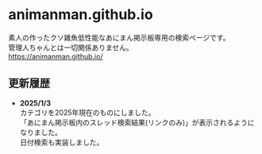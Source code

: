 # animanman.github.io

素人の作ったクソ雑魚低性能なあにまん掲示板専用の検索ページです。\
管理人ちゃんとは一切関係ありません。\
https://animanman.github.io/

## 更新履歴
- **2025/1/3** \
  カテゴリを2025年現在のものにしました。\
  「あにまん掲示板内のスレッド検索結果(リンクのみ)」が表示されるようになりました。\
  日付検索も実装しました。
